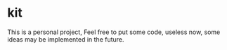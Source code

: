 # kit

This is a personal project, Feel free to put some code, useless now, some ideas may be implemented in the future.
